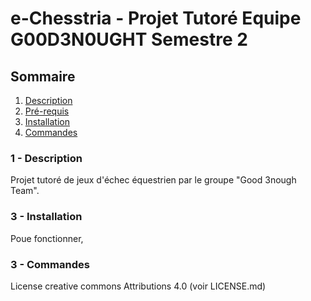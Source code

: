 # e-Chesstria - Projet Tutoré Equipe G00D3N0UGHT Semestre 2

## Sommaire

1. [Description](#Description)
2. [Pré-requis](#)
3. [Installation](#Installation)
3. [Commandes](#Commandes)

### 1 - Description

Projet tutoré de jeux d'échec équestrien par le groupe "Good 3nough Team".

### 3 - Installation

Poue fonctionner, 


### 3 - Commandes


License creative commons Attributions 4.0 (voir LICENSE.md)